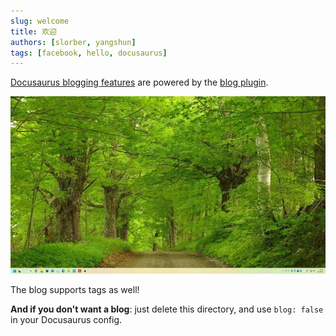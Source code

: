 ```yaml
---
slug: welcome
title: 欢迎
authors: [slorber, yangshun]
tags: [facebook, hello, docusaurus]
---
```


[Docusaurus blogging features](https://docusaurus.io/docs/blog) are powered by the [blog plugin](https://docusaurus.io/docs/api/plugins/@docusaurus/plugin-content-blog).


![Docusaurus Plushie](./th-banner.jpg)

The blog supports tags as well!

**And if you don't want a blog**: just delete this directory, and use `blog: false` in your Docusaurus config.
